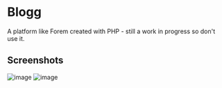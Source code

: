 # Blogg
A platform like Forem created with PHP - still a work in progress so don't use it.

## Screenshots
![image](https://user-images.githubusercontent.com/76736580/140002724-70c6c309-8ed0-47c6-b7f8-8cfdff789984.png)
![image](https://user-images.githubusercontent.com/76736580/140002754-f5948056-c03f-4416-945a-35d622e3baaf.png)
